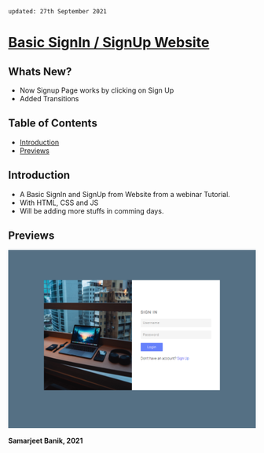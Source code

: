     updated: 27th September 2021

# [Basic SignIn / SignUp Website](https://warmachine028.github.io/Form-Samarjeet-Banik/)

## Whats New?

- Now Signup Page works by clicking on Sign Up
- Added Transitions

## Table of Contents

- [Introduction](#introduction)
- [Previews](#previews)

## Introduction

- A Basic SignIn and SignUp from Website from a webinar Tutorial.
- With HTML, CSS and JS
- Will be adding more stuffs in comming days.

## Previews

![Preview](preview/preview.png)

**Samarjeet Banik, 2021**
